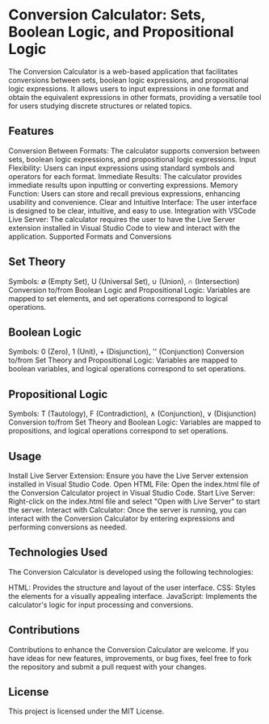 # Conversion Calculator: Sets, Boolean Logic, and Propositional Logic

The Conversion Calculator is a web-based application that facilitates conversions between sets, boolean logic expressions, and propositional logic expressions. It allows users to input expressions in one format and obtain the equivalent expressions in other formats, providing a versatile tool for users studying discrete structures or related topics.

## Features

Conversion Between Formats: The calculator supports conversion between sets, boolean logic expressions, and propositional logic expressions.
Input Flexibility: Users can input expressions using standard symbols and operators for each format.
Immediate Results: The calculator provides immediate results upon inputting or converting expressions.
Memory Function: Users can store and recall previous expressions, enhancing usability and convenience.
Clear and Intuitive Interface: The user interface is designed to be clear, intuitive, and easy to use.
Integration with VSCode Live Server: The calculator requires the user to have the Live Server extension installed in Visual Studio Code to view and interact with the application.
Supported Formats and Conversions

## Set Theory
Symbols: ∅ (Empty Set), U (Universal Set), ∪ (Union), ∩ (Intersection)
Conversion to/from Boolean Logic and Propositional Logic: Variables are mapped to set elements, and set operations correspond to logical operations.


## Boolean Logic
Symbols: 0 (Zero), 1 (Unit), + (Disjunction), '' (Conjunction)
Conversion to/from Set Theory and Propositional Logic: Variables are mapped to boolean variables, and logical operations correspond to set operations.


## Propositional Logic
Symbols: T (Tautology), F (Contradiction), ∧ (Conjunction), ∨ (Disjunction)
Conversion to/from Set Theory and Boolean Logic: Variables are mapped to propositions, and logical operations correspond to set operations.


## Usage

Install Live Server Extension: Ensure you have the Live Server extension installed in Visual Studio Code.
Open HTML File: Open the index.html file of the Conversion Calculator project in Visual Studio Code.
Start Live Server: Right-click on the index.html file and select "Open with Live Server" to start the server.
Interact with Calculator: Once the server is running, you can interact with the Conversion Calculator by entering expressions and performing conversions as needed.


## Technologies Used

The Conversion Calculator is developed using the following technologies:

HTML: Provides the structure and layout of the user interface.
CSS: Styles the elements for a visually appealing interface.
JavaScript: Implements the calculator's logic for input processing and conversions.


## Contributions

Contributions to enhance the Conversion Calculator are welcome. If you have ideas for new features, improvements, or bug fixes, feel free to fork the repository and submit a pull request with your changes.


## License

This project is licensed under the MIT License.